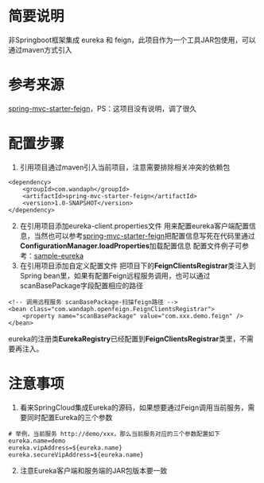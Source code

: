 # 简要说明
非Springboot框架集成 eureka 和 feign，此项目作为一个工具JAR包使用，可以通过maven方式引入

# 参考来源
[spring-mvc-starter-feign](https://github.com/r2ys/spring-mvc-starter-feign)，PS：这项目没有说明，调了很久

# 配置步骤
1. 引用项目通过maven引入当前项目，注意需要排除相关冲突的依赖包

```
<dependency>
    <groupId>com.wandaph</groupId>
    <artifactId>spring-mvc-starter-feign</artifactId>
    <version>1.0-SNAPSHOT</version>
</dependency>
```
2. 在引用项目添加eureka-client.properties文件
用来配置eureka客户端配置信息，当然也可以参考[spring-mvc-starter-feign](https://github.com/r2ys/spring-mvc-starter-feign)把配置信息写死在代码里通过**ConfigurationManager.loadProperties**加载配置信息
配置文件例子可参考：[sample-eureka](https://github.com/Netflix/eureka/tree/master/eureka-examples/conf)
3. 在引用项目添加自定义配置文件
把项目下的**FeignClientsRegistrar**类注入到Spring bean里，如果有配置Feign远程服务调用，也可以通过scanBasePackage字段配置相应的路径
```
<!-- 调用远程服务 scanBasePackage-扫描feign路径 -->
<bean class="com.wandaph.openfeign.FeignClientsRegistrar">
	<property name="scanBasePackage" value="com.xxx.demo.feign" />
</bean>
```
eureka的注册类**EurekaRegistry**已经配置到**FeignClientsRegistrar**类里，不需要再注入。

# 注意事项

1. 看来SpringCloud集成Eureka的源码，如果想要通过Feign调用当前服务，需要同时配置Eureka的三个参数

```
# 举例，当前服务 http://demo/xxx，那么当前服务对应的三个参数配置如下
eureka.name=demo
eureka.vipAddress=${eureka.name}
eureka.secureVipAddress=${eureka.name}
```

2. 注意Eureka客户端和服务端的JAR包版本要一致